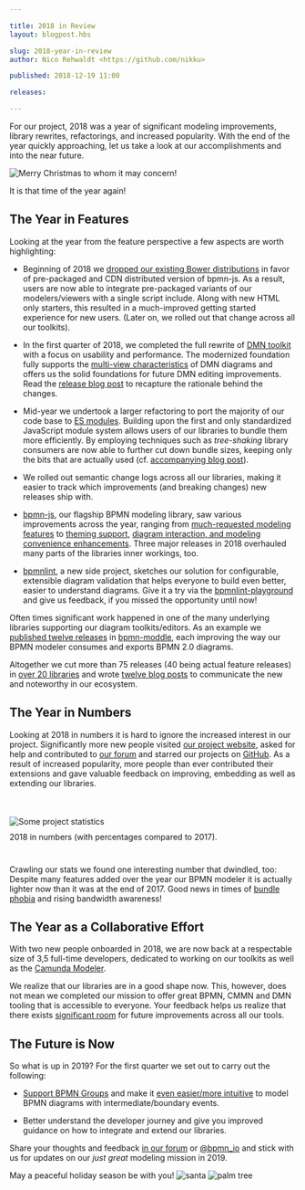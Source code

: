 ```yaml
---

title: 2018 in Review
layout: blogpost.hbs

slug: 2018-year-in-review
author: Nico Rehwaldt <https://github.com/nikku>

published: 2018-12-19 11:00

releases:

---
```



<p class="introduction">
  For our project, 2018 was a year of significant modeling improvements, library rewrites, refactorings, and increased popularity.
  With the end of the year quickly approaching, let us take a look at our accomplishments and into the near future.
</p>

<!-- continue -->


<div class="figure condensed-size">
  <img src="{{ assets }}/attachments/blog/2018/014-christmas-tree.gif" alt="Merry Christmas to whom it may concern!" style="border-color: #489d1273">
  <p class="caption">
    It is that time of the year again!
  </p>
</div>


## The Year in Features

Looking at the year from the feature perspective a few aspects are worth highlighting:

* Beginning of 2018 we [dropped our existing Bower distributions](https://bpmn.io/blog/posts/2018-bpmn-js-0-27.html) in favor of pre-packaged and CDN distributed version of bpmn-js. As a result, users are now able to integrate pre-packaged variants of our modelers/viewers with a single script include. Along with new HTML only starters, this resulted in a much-improved getting started experience for new users. (Later on, we rolled out that change across all our toolkits).

* In the first quarter of 2018, we completed the full rewrite of [DMN toolkit](https://github.com/bpmn-io/dmn-js) with a focus on usability and performance. The modernized foundation fully supports the [multi-view characteristics](https://github.com/bpmn-io/dmn-js-examples/tree/master/modeler) of DMN diagrams and offers us the solid foundations for future DMN editing improvements. Read the [release blog post](https://bpmn.io/blog/posts/2018-dmn-js-4-0-0.html) to recapture the rationale behind the changes.

* Mid-year we undertook a larger refactoring to port the majority of our code base to [ES modules](http://exploringjs.com/es6/ch_modules.html#sec_basics-of-es6-modules). Building upon the first and only standardized JavaScript module system allows users of our libraries to bundle them more efficiently. By employing techniques such as _tree-shaking_ library consumers are now able to further cut down bundle sizes, keeping only the bits that are actually used (cf. [accompanying blog post](https://bpmn.io/blog/posts/2018-migrating-to-es-modules.html)).

* We rolled out semantic change logs across all our libraries, making it easier to track which improvements (and breaking changes) new releases ship with.

* [bpmn-js](https://github.com/bpmn-io/bpmn-js), our flagship BPMN modeling library, saw various improvements across the year, ranging from [much-requested modeling features](https://bpmn.io/blog/posts/2018-bpmn-js-2-0-0.html) to [theming support](https://bpmn.io/blog/posts/2018-bpmn-js-2-1-0.html), [diagram interaction, and modeling convenience enhancements](https://bpmn.io/blog/posts/2018-bpmn-js-0-26.html). Three major releases in 2018 overhauled many parts of the libraries inner workings, too.

* [bpmnlint](https://github.com/bpmn-io/bpmnlint), a new side project, sketches our solution for configurable, extensible diagram validation that helps everyone to build even better, easier to understand diagrams. Give it a try via the [bpmnlint-playground](https://github.com/bpmn-io/bpmnlint-playground) and give us feedback, if you missed the opportunity until now!

Often times significant work happened in one of the many underlying libraries supporting our diagram toolkits/editors. As an example we [published twelve releases](https://github.com/bpmn-io/bpmn-moddle/blob/master/CHANGELOG.md) in [bpmn-moddle](https://github.com/bpmn-io/bpmn-moddle), each improving the way our BPMN modeler consumes and exports BPMN 2.0 diagrams.

Altogether we cut more than 75 releases (40 being actual feature releases) in [over 20 libraries](https://github.com/bpmn-io) and wrote
[twelve blog posts](https://bpmn.io/blog/) to communicate the new and noteworthy in our ecosystem.



## The Year in Numbers

Looking at 2018 in numbers it is hard to ignore the increased interest in our project.
Significantly more new people visited [our project website](https://bpmn.io/), asked for help and contributed to [our forum](https://forum.bpmn.io/) and starred our projects on [GitHub](https://github.com/bpmn-io). As a result of increased popularity, more people than ever contributed their extensions and gave valuable feedback on improving, embedding as well as extending our libraries.

<div class="figure no-border condensed-size" style="margin: 50px 0 40px 0">
  <img src="{{ assets }}/attachments/blog/2018/014-stats.png" alt="Some project statistics">
  <p class="caption" style="margin-top: 10px">
    2018 in numbers (with percentages compared to 2017).
  </p>
</div>

Crawling our stats we found one interesting number that dwindled, too:
Despite many features added over the year our BPMN modeler it is actually lighter now than it was at the end of 2017. Good news in times of [bundle phobia](https://bundlephobia.com) and rising bandwidth awareness!


## The Year as a Collaborative Effort

With two new people onboarded in 2018, we are now back at a respectable size of 3,5 full-time developers, dedicated to working on our toolkits as well as the [Camunda Modeler](https://github.com/camunda/camunda-modeler).

We realize that our libraries are in a good shape now. This, however, does not mean we completed our mission to offer great BPMN, CMMN and DMN tooling that is accessible to everyone. Your feedback helps us realize that there exists [significant room](https://github.com/bpmn-io/bpmn-js/issues?q=is%3Aopen+is%3Aissue+label%3Aenhancement) for future improvements across all our tools.


## The Future is Now

So what is up in 2019? For the first quarter we set out to carry out the following:

* [Support BPMN Groups](https://github.com/bpmn-io/bpmn-js/issues/343) and make it [even easier/more intuitive](https://github.com/bpmn-io/bpmn-js/issues/478) to model BPMN diagrams with intermediate/boundary events.

* Better understand the developer journey and give you improved guidance on how to integrate and extend our libraries.

Share your thoughts and feedback [in our forum](https://forum.bpmn.io/) or [@bpmn_io](https://twitter.com/bpmn_io) and stick with us for updates on our _just great_ modeling mission in 2019.

May a peaceful holiday season be with you! <img class="emoji" src="https://twemoji.maxcdn.com/2/svg/1f385-1f3fe.svg" alt="santa" title="Ho!"> <img class="emoji" src="https://twemoji.maxcdn.com/2/svg/1f334.svg" alt="palm tree" title="Yo!">
